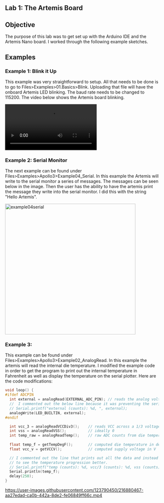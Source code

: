 Lab 1: The Artemis Board
-----
## Objective
The purpose of this lab was to get set up with the Arduino IDE and the Artemis Nano board. I worked through the following example sketches.

## Examples

### Example 1: Blink it Up

This example was very straightforward to setup. All that needs to be done is to go to Files>Examples>01.Basics>Blink. Uploading that file will have the onboard Artemis  LED blinking. The baud rate needs to be changed to 115200. The video below shows the Artemis board blinking.

<video src="https://user-images.githubusercontent.com/123790450/216876429-c1f520b4-aeba-459b-be28-132f4c248500.mp4" controls="controls" style="max-width: 730px;">
</video>

### Example 2: Serial Monitor

The next example can be found under Files>Examples>Apollo3>Example04_Serial. In this example the Artemis will write to the serial monitor a series of messages. The messages can be seen below in the image. Then the user has the ability to have the artemis print the message they write into the serial monitor. I did this with the string "Hello Artemis".

<img width="427" alt="example04serial" src="https://user-images.githubusercontent.com/123790450/216878484-48f9fd4d-0844-4f7c-8878-5a02ff9583ae.png">




### Example 3: 

This example can be found under Files>Examples>Apollo3>Example02_AnalogRead. In this example the artemis will read the internal die temperature. I modified the example code in order to get the program to print out the internal temperature in Fahrenheit as well as display the temperature on the serial plotter. Here are the code modifications:

```c
void loop() {
#ifdef ADCPIN
  int external = analogRead(EXTERNAL_ADC_PIN); // reads the analog voltage on the selected analog pin
  //  I commented out the below line because it was preventing the serial plot from working
  // Serial.printf("external (counts): %d, ", external);
  analogWrite(LED_BUILTIN, external);
#endif

  int vcc_3 = analogReadVCCDiv3();    // reads VCC across a 1/3 voltage divider
  int vss = analogReadVSS();          // ideally 0
  int temp_raw = analogReadTemp();    // raw ADC counts from die temperature sensor
  
  float temp_f = getTempDegF();       // computed die temperature in deg F
  float vcc_v = getVCCV();            // computed supply voltage in V

  // I commented out the line that prints out all the data and instead only print out the temp_F variable with a slight delay
  // to see the temperature progression better.
  // Serial.printf("temp (counts): %d, vcc/3 (counts): %d, vss (counts): %d, time (ms) %d\n", temp_raw, vcc_3, vss, millis());
  Serial.println(temp_f);
  delay(250);
}
```



https://user-images.githubusercontent.com/123790450/216880467-aa27edad-ca0b-442a-8de2-fe06849ff66c.mp4

